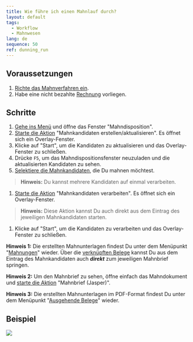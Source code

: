 ```yaml
---
title: Wie führe ich einen Mahnlauf durch?
layout: default
tags:
  - Workflow
  - Mahnwesen
lang: de
sequence: 50
ref: dunning_run
---
```


## Voraussetzungen
1. [Richte das Mahnverfahren ein](Einrichtung_Mahnung).
1. Habe eine nicht bezahlte [Rechnung](Zu_Auftrag_Rechnung_erstellen) vorliegen.

## Schritte
1. [Gehe ins Menü](Menu) und öffne das Fenster "Mahndisposition".
1. [Starte die Aktion](AktionStarten) "Mahnkandidaten erstellen/aktualisieren". Es öffnet sich ein Overlay-Fenster.
1. Klicke auf "Start", um die Kandidaten zu aktualisieren und das Overlay-Fenster zu schließen.
1. Drücke `F5`, um das Mahndispositionsfenster neuzuladen und die aktualisierten Kandidaten zu sehen.
1. [Selektiere die Mahnkandidaten](AuswahlBelege), die Du mahnen möchtest.
 >**Hinweis:** Du kannst mehrere Kandidaten auf einmal verarbeiten.

1. [Starte die Aktion](AktionStarten) "Mahnkandidaten verarbeiten". Es öffnet sich ein Overlay-Fenster.
 >**Hinweis:** Diese Aktion kannst Du auch direkt aus dem Eintrag des jeweiligen Mahnkandidaten starten.

1. Klicke auf "Start", um die Kandidaten zu verarbeiten und das Overlay-Fenster zu schließen.

**Hinweis 1:** Die erstellten Mahnunterlagen findest Du unter dem Menüpunkt "[Mahnungen](Menu)" wieder. Über die [verknüpften Belege](SpringezuBelegen) kannst Du aus dem Eintrag des Mahnkandidaten auch ***direkt*** zum jeweiligen Mahnbrief springen.

**Hinweis 2:** Um den Mahnbrief zu sehen, öffne einfach das Mahndokument und [starte die Aktion](AktionStarten) "Mahnbrief (Jasper)".

**Hinweis 3:** Die erstellten Mahnunterlagen im PDF-Format findest Du unter dem Menüpunkt "[Ausgehende Belege](Menu)" wieder.

## Beispiel
![](assets/Mahnlauf.gif)
